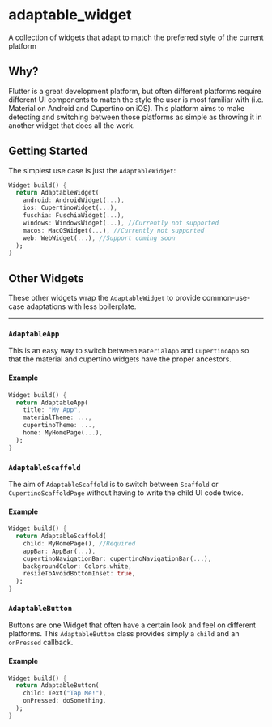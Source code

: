 # adaptable_widget

A collection of widgets that adapt to match the preferred style of the current platform

## Why?

Flutter is a great development platform, but often different platforms require different UI components to match the style the user is most familiar with (i.e. Material on Android and Cupertino on iOS). This platform aims to make detecting and switching between those platforms as simple as throwing it in another widget that does all the work.

## Getting Started

The simplest use case is just the `AdaptableWidget`:

```dart
Widget build() {
  return AdaptableWidget(
    android: AndroidWidget(...),
    ios: CupertinoWidget(...),
    fuschia: FuschiaWidget(...),
    windows: WindowsWidget(...), //Currently not supported
    macos: MacOSWidget(...), //Currently not supported
    web: WebWidget(...), //Support coming soon
  );
}
```

## Other Widgets

These other widgets wrap the `AdaptableWidget` to provide common-use-case adaptations with less boilerplate.

------------------------------------------------

### `AdaptableApp`

This is an easy way to switch between `MaterialApp` and `CupertinoApp` so that the material and cupertino widgets have the proper ancestors.

#### Example

```dart
Widget build() {
  return AdaptableApp(
    title: "My App",
    materialTheme: ...,
    cupertinoTheme: ...,
    home: MyHomePage(...),
  );
}
```

### `AdaptableScaffold`

The aim of `AdaptableScaffold` is to switch between `Scaffold` or `CupertinoScaffoldPage` without having to write the child UI code twice.

#### Example

```dart
Widget build() {
  return AdaptableScaffold(
    child: MyHomePage(), //Required
    appBar: AppBar(...),
    cupertinoNavigationBar: cupertinoNavigationBar(...),
    backgroundColor: Colors.white,
    resizeToAvoidBottomInset: true,
  );
}
```
### `AdaptableButton`

Buttons are one Widget that often have a certain look and feel on different platforms. This `AdaptableButton` class provides simply a `child` and an `onPressed` callback.

#### Example

```dart
Widget build() {
  return AdaptableButton(
    child: Text("Tap Me!"),
    onPressed: doSomething,
  );
}
```